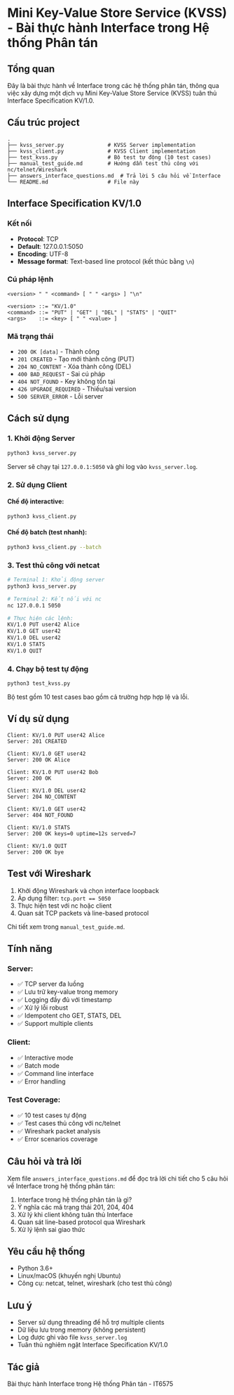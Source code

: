 # Mini Key-Value Store Service (KVSS) - Bài thực hành Interface trong Hệ thống Phân tán

## Tổng quan

Đây là bài thực hành về Interface trong các hệ thống phân tán, thông qua việc xây dựng một dịch vụ Mini Key-Value Store Service (KVSS) tuân thủ Interface Specification KV/1.0.

## Cấu trúc project

```
.
├── kvss_server.py              # KVSS Server implementation
├── kvss_client.py              # KVSS Client implementation  
├── test_kvss.py                # Bộ test tự động (10 test cases)
├── manual_test_guide.md        # Hướng dẫn test thủ công với nc/telnet/Wireshark
├── answers_interface_questions.md  # Trả lời 5 câu hỏi về Interface
└── README.md                   # File này
```

## Interface Specification KV/1.0

### Kết nối
- **Protocol**: TCP
- **Default**: 127.0.0.1:5050
- **Encoding**: UTF-8
- **Message format**: Text-based line protocol (kết thúc bằng `\n`)

### Cú pháp lệnh
```
<version> " " <command> [ " " <args> ] "\n"

<version> ::= "KV/1.0"
<command> ::= "PUT" | "GET" | "DEL" | "STATS" | "QUIT"
<args>    ::= <key> [ " " <value> ]
```

### Mã trạng thái
- `200 OK [data]` - Thành công
- `201 CREATED` - Tạo mới thành công (PUT)
- `204 NO_CONTENT` - Xóa thành công (DEL)
- `400 BAD_REQUEST` - Sai cú pháp
- `404 NOT_FOUND` - Key không tồn tại
- `426 UPGRADE_REQUIRED` - Thiếu/sai version
- `500 SERVER_ERROR` - Lỗi server

## Cách sử dụng

### 1. Khởi động Server

```bash
python3 kvss_server.py
```

Server sẽ chạy tại `127.0.0.1:5050` và ghi log vào `kvss_server.log`.

### 2. Sử dụng Client

#### Chế độ interactive:
```bash
python3 kvss_client.py
```

#### Chế độ batch (test nhanh):
```bash
python3 kvss_client.py --batch
```

### 3. Test thủ công với netcat

```bash
# Terminal 1: Khởi động server
python3 kvss_server.py

# Terminal 2: Kết nối với nc
nc 127.0.0.1 5050

# Thực hiện các lệnh:
KV/1.0 PUT user42 Alice
KV/1.0 GET user42
KV/1.0 DEL user42
KV/1.0 STATS
KV/1.0 QUIT
```

### 4. Chạy bộ test tự động

```bash
python3 test_kvss.py
```

Bộ test gồm 10 test cases bao gồm cả trường hợp hợp lệ và lỗi.

## Ví dụ sử dụng

```
Client: KV/1.0 PUT user42 Alice
Server: 201 CREATED

Client: KV/1.0 GET user42  
Server: 200 OK Alice

Client: KV/1.0 PUT user42 Bob
Server: 200 OK

Client: KV/1.0 DEL user42
Server: 204 NO_CONTENT

Client: KV/1.0 GET user42
Server: 404 NOT_FOUND

Client: KV/1.0 STATS
Server: 200 OK keys=0 uptime=12s served=7

Client: KV/1.0 QUIT
Server: 200 OK bye
```

## Test với Wireshark

1. Khởi động Wireshark và chọn interface loopback
2. Áp dụng filter: `tcp.port == 5050`
3. Thực hiện test với nc hoặc client
4. Quan sát TCP packets và line-based protocol

Chi tiết xem trong `manual_test_guide.md`.

## Tính năng

### Server:
- ✅ TCP server đa luồng
- ✅ Lưu trữ key-value trong memory
- ✅ Logging đầy đủ với timestamp
- ✅ Xử lý lỗi robust
- ✅ Idempotent cho GET, STATS, DEL
- ✅ Support multiple clients

### Client:
- ✅ Interactive mode
- ✅ Batch mode  
- ✅ Command line interface
- ✅ Error handling

### Test Coverage:
- ✅ 10 test cases tự động
- ✅ Test cases thủ công với nc/telnet
- ✅ Wireshark packet analysis
- ✅ Error scenarios coverage

## Câu hỏi và trả lời

Xem file `answers_interface_questions.md` để đọc trả lời chi tiết cho 5 câu hỏi về Interface trong hệ thống phân tán:

1. Interface trong hệ thống phân tán là gì?
2. Ý nghĩa các mã trạng thái 201, 204, 404
3. Xử lý khi client không tuân thủ Interface
4. Quan sát line-based protocol qua Wireshark  
5. Xử lý lệnh sai giao thức

## Yêu cầu hệ thống

- Python 3.6+
- Linux/macOS (khuyến nghị Ubuntu)
- Công cụ: netcat, telnet, wireshark (cho test thủ công)

## Lưu ý

- Server sử dụng threading để hỗ trợ multiple clients
- Dữ liệu lưu trong memory (không persistent)
- Log được ghi vào file `kvss_server.log`
- Tuân thủ nghiêm ngặt Interface Specification KV/1.0

## Tác giả

Bài thực hành Interface trong Hệ thống Phân tán - IT6575
